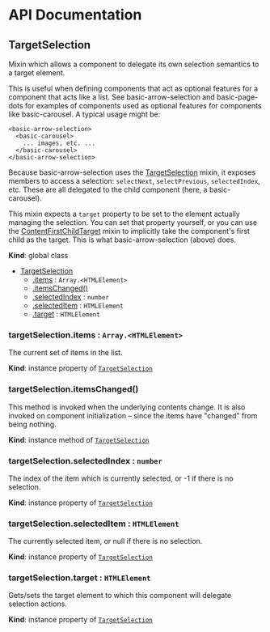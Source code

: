 # API Documentation
<a name="TargetSelection"></a>
## TargetSelection
Mixin which allows a component to delegate its own selection semantics to a
target element.

This is useful when defining components that act as optional features for a
component that acts like a list. See basic-arrow-selection and
basic-page-dots for examples of components used as optional features for
components like basic-carousel. A typical usage might be:

    <basic-arrow-selection>
      <basic-carousel>
        ... images, etc. ...
      </basic-carousel>
    </basic-arrow-selection>

Because basic-arrow-selection uses the
[TargetSelection](TargetSelection.md) mixin, it exposes members to access a
selection: `selectNext`, `selectPrevious`, `selectedIndex`, etc. These are
all delegated to the child component (here, a basic-carousel).

This mixin expects a `target` property to be set to the element actually
managing the selection. You can set that property yourself, or you can use
the [ContentFirstChildTarget](ContentFirstChildTarget.md) mixin to
implicitly take the component's first child as the target. This is what
basic-arrow-selection (above) does.

  **Kind**: global class

* [TargetSelection](#TargetSelection)
    * [.items](#TargetSelection+items) : <code>Array.&lt;HTMLElement&gt;</code>
    * [.itemsChanged()](#TargetSelection+itemsChanged)
    * [.selectedIndex](#TargetSelection+selectedIndex) : <code>number</code>
    * [.selectedItem](#TargetSelection+selectedItem) : <code>HTMLElement</code>
    * [.target](#TargetSelection+target) : <code>HTMLElement</code>

<a name="TargetSelection+items"></a>
### targetSelection.items : <code>Array.&lt;HTMLElement&gt;</code>
The current set of items in the list.

  **Kind**: instance property of <code>[TargetSelection](#TargetSelection)</code>
<a name="TargetSelection+itemsChanged"></a>
### targetSelection.itemsChanged()
This method is invoked when the underlying contents change. It is also
invoked on component initialization – since the items have "changed" from
being nothing.

  **Kind**: instance method of <code>[TargetSelection](#TargetSelection)</code>
<a name="TargetSelection+selectedIndex"></a>
### targetSelection.selectedIndex : <code>number</code>
The index of the item which is currently selected, or -1 if there is no
selection.

  **Kind**: instance property of <code>[TargetSelection](#TargetSelection)</code>
<a name="TargetSelection+selectedItem"></a>
### targetSelection.selectedItem : <code>HTMLElement</code>
The currently selected item, or null if there is no selection.

  **Kind**: instance property of <code>[TargetSelection](#TargetSelection)</code>
<a name="TargetSelection+target"></a>
### targetSelection.target : <code>HTMLElement</code>
Gets/sets the target element to which this component will delegate
selection actions.

  **Kind**: instance property of <code>[TargetSelection](#TargetSelection)</code>
